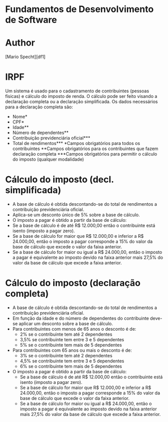 # Fundamentos de Desenvolvimento de Software

# Author
[Mario Specht][df1]

# IRPF
 Um sistema é usado para o cadastramento de contribuintes (pessoas físicas) e cálculo do imposto de renda. O cálculo pode ser feito visando a declaração completa ou a declaração simplificada. Os dados necessários para a declaração completa são:
- Nome*
- CPF*
- Idade**
- Número de dependentes**
- Contribuição previdenciária oficial***
- Total de rendimentos***
*Campos obrigatórios para todos os contribuintes
**Campos obrigatórios para os contribuintes que fazem declaração completa
***Campos obrigatórios para permitir o cálculo do imposto (qualquer modalidade)

# Cálculo do imposto (decl. simplificada)
- A base de cálculo é obtida descontando-se do total de rendimentos a contribuição previdenciária oficial.
- Aplica-se um desconto único de 5% sobre a base de cálculo.
- O imposto a pagar é obtido a partir da base de cálculo:
- Se a base de cálculo é de até R$ 12.000,00 então o contribuinte
está isento (imposto a pagar zero).
- Se a base de cálculo for maior que R$ 12.000,00 e inferior a R$ 24.000,00, então o imposto a pagar corresponde a 15% do valor da base de cálculo que excede o valor da faixa anterior.
- Se a base de cálculo for maior ou igual a R$ 24.000,00, então o imposto a pagar é equivalente ao imposto devido na faixa anterior mais 27,5% do valor da base de cálculo que excede a faixa anterior.

# Cálculo do imposto (declaração completa)
- A base de cálculo é obtida descontando-se do total de rendimentos a contribuição previdenciária oficial.
- Em função da idade e do número de dependentes do contribuinte deve- se aplicar um desconto sobre a base de cálculo.
- Para contribuintes com menos de 65 anos o desconto é de:
    - 2% se o contribuinte tem até 2 dependentes
    - 3,5% se contribuinte tem entre 3 e 5 dependentes
    - 5% se o contribuinte tem mais de 5 dependentes
- Para contribuintes com 65 anos ou mais o desconto é de:
    - 3% se o contribuinte tem até 2 dependentes
    - 4,5% se contribuinte tem entre 3 e 5 dependentes
    - 6% se o contribuinte tem mais de 5 dependentes
- O imposto a pagar é obtido a partir da base de cálculo:
    - Se a base de cálculo é de até R$ 12.000,00 então o contribuinte está isento (imposto  a pagar zero).
    - Se a base de cálculo for maior que R$ 12.000,00 e inferior a R$ 24.000,00, então o imposto a pagar corresponde a 15% do valor da base de cálculo que excede o valor da faixa anterior.
    - Se a base de cálculo for maior ou igual a R$ 24.000,00, então o imposto a pagar é equivalente ao imposto devido na faixa anterior mais 27,5% do valor da base de cálculo que excede a faixa anterior.

